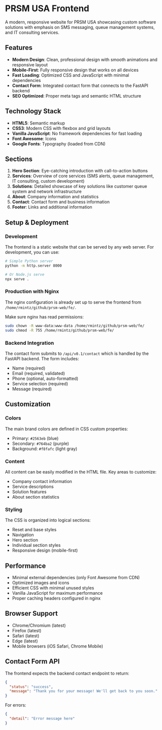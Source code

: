 # PRSM USA Frontend

A modern, responsive website for PRSM USA showcasing custom software solutions with emphasis on SMS messaging, queue management systems, and IT consulting services.

## Features

- **Modern Design**: Clean, professional design with smooth animations and responsive layout
- **Mobile-First**: Fully responsive design that works on all devices
- **Fast Loading**: Optimized CSS and JavaScript with minimal dependencies
- **Contact Form**: Integrated contact form that connects to the FastAPI backend
- **SEO Optimized**: Proper meta tags and semantic HTML structure

## Technology Stack

- **HTML5**: Semantic markup
- **CSS3**: Modern CSS with flexbox and grid layouts
- **Vanilla JavaScript**: No framework dependencies for fast loading
- **Font Awesome**: Icons
- **Google Fonts**: Typography (loaded from CDN)

## Sections

1. **Hero Section**: Eye-catching introduction with call-to-action buttons
2. **Services**: Overview of core services (SMS alerts, queue management, IT consulting, custom development)
3. **Solutions**: Detailed showcase of key solutions like customer queue system and network infrastructure
4. **About**: Company information and statistics
5. **Contact**: Contact form and business information
6. **Footer**: Links and additional information

## Setup & Deployment

### Development
The frontend is a static website that can be served by any web server. For development, you can use:

```bash
# Simple Python server
python -m http.server 8000

# Or Node.js serve
npx serve .
```

### Production with Nginx
The nginx configuration is already set up to serve the frontend from `/home/rmintz/github/prsm-web/fe/`.

Make sure nginx has read permissions:
```bash
sudo chown -R www-data:www-data /home/rmintz/github/prsm-web/fe/
sudo chmod -R 755 /home/rmintz/github/prsm-web/fe/
```

### Backend Integration
The contact form submits to `/api/v0.1/contact` which is handled by the FastAPI backend. The form includes:
- Name (required)
- Email (required, validated)
- Phone (optional, auto-formatted)
- Service selection (required)
- Message (required)

## Customization

### Colors
The main brand colors are defined in CSS custom properties:
- Primary: `#2563eb` (blue)
- Secondary: `#764ba2` (purple)
- Background: `#f8fafc` (light gray)

### Content
All content can be easily modified in the HTML file. Key areas to customize:
- Company contact information
- Service descriptions
- Solution features
- About section statistics

### Styling
The CSS is organized into logical sections:
- Reset and base styles
- Navigation
- Hero section
- Individual section styles
- Responsive design (mobile-first)

## Performance

- Minimal external dependencies (only Font Awesome from CDN)
- Optimized images and icons
- Efficient CSS with minimal unused styles
- Vanilla JavaScript for maximum performance
- Proper caching headers configured in nginx

## Browser Support

- Chrome/Chromium (latest)
- Firefox (latest)
- Safari (latest)
- Edge (latest)
- Mobile browsers (iOS Safari, Chrome Mobile)

## Contact Form API

The frontend expects the backend contact endpoint to return:
```json
{
  "status": "success",
  "message": "Thank you for your message! We'll get back to you soon."
}
```

For errors:
```json
{
  "detail": "Error message here"
}
```
